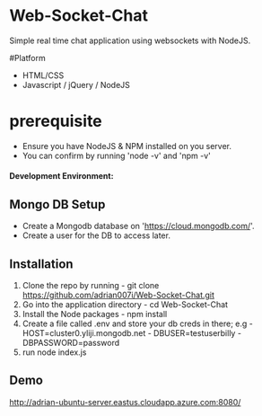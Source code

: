 # Web-Socket-Chat
Simple real time chat application using websockets with NodeJS.

#Platform
  - HTML/CSS 
  - Javascript / jQuery / NodeJS

# prerequisite
  - Ensure you have NodeJS & NPM installed on you server.
  - You can confirm by running 'node -v' and 'npm -v'
  
#### Development Environment:

## Mongo DB Setup
  - Create a Mongodb database on 'https://cloud.mongodb.com/'.
  - Create a user for the DB to access later.  

## Installation
  1) Clone the repo by running - git clone https://github.com/adrian007i/Web-Socket-Chat.git
  2) Go into the application directory - cd Web-Socket-Chat
  3) Install the Node packages - npm install
  4) Create a file called .env and store your db creds in there; e.g
    -HOST=cluster0.yliji.mongodb.net
    - DBUSER=testuserbilly
    - DBPASSWORD=password
  5) run node index.js
    
## Demo 
http://adrian-ubuntu-server.eastus.cloudapp.azure.com:8080/


